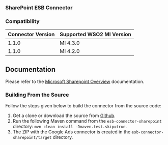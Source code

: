 ### SharePoint ESB Connector

### Compatibility

| Connector Version | Supported WSO2 MI Version |
|-------------------|---------------------------|
| 1.1.0             | MI 4.3.0                  |
| 1.1.0             | MI 4.2.0                  |


## Documentation

Please refer to the [Microsoft Sharepoint Overview](https://mi.docs.wso2.com/en/latest/reference/connectors/sharepoint-connector/sharepoint-overview/) documentation.

### Building From the Source

Follow the steps given below to build the connector from the source code:

1. Get a clone or download the source from [Github](https://github.com/wso2-extensions/esb-connector-sharepoint/).
2. Run the following Maven command from the `esb-connector-sharepoint` directory: `mvn clean install -Dmaven.test.skip=true`.
3. The ZIP with the Google Ads connector is created in the `esb-connector-sharepoint/target` directory.
